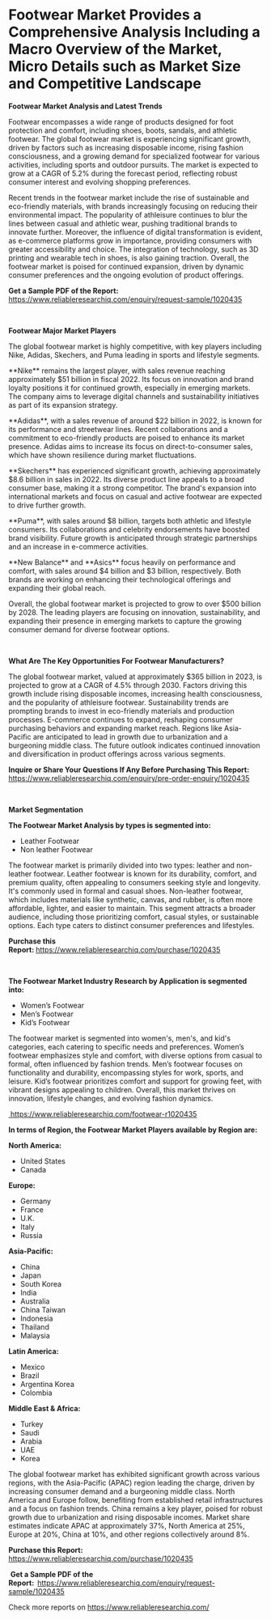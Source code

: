<p><h1>Footwear Market Provides a Comprehensive Analysis Including a Macro Overview of the Market, Micro Details such as Market Size and Competitive Landscape</h1></p><p><strong>Footwear Market Analysis and Latest Trends</strong></p>
<p><p>Footwear encompasses a wide range of products designed for foot protection and comfort, including shoes, boots, sandals, and athletic footwear. The global footwear market is experiencing significant growth, driven by factors such as increasing disposable income, rising fashion consciousness, and a growing demand for specialized footwear for various activities, including sports and outdoor pursuits. The market is expected to grow at a CAGR of 5.2% during the forecast period, reflecting robust consumer interest and evolving shopping preferences.</p><p>Recent trends in the footwear market include the rise of sustainable and eco-friendly materials, with brands increasingly focusing on reducing their environmental impact. The popularity of athleisure continues to blur the lines between casual and athletic wear, pushing traditional brands to innovate further. Moreover, the influence of digital transformation is evident, as e-commerce platforms grow in importance, providing consumers with greater accessibility and choice. The integration of technology, such as 3D printing and wearable tech in shoes, is also gaining traction. Overall, the footwear market is poised for continued expansion, driven by dynamic consumer preferences and the ongoing evolution of product offerings.</p></p>
<p><strong>Get a Sample PDF of the Report:&nbsp;</strong> <a href="https://www.reliableresearchiq.com/enquiry/request-sample/1020435?utm_campaign=1900&utm_medium=2&utm_source=Github&utm_content=ia&utm_term=06022025&utm_id=footwear">https://www.reliableresearchiq.com/enquiry/request-sample/1020435</a></p>
<p>&nbsp;</p>
<p><strong>Footwear Major Market Players</strong></p>
<p><p>The global footwear market is highly competitive, with key players including Nike, Adidas, Skechers, and Puma leading in sports and lifestyle segments. </p><p>**Nike** remains the largest player, with sales revenue reaching approximately $51 billion in fiscal 2022. Its focus on innovation and brand loyalty positions it for continued growth, especially in emerging markets. The company aims to leverage digital channels and sustainability initiatives as part of its expansion strategy.</p><p>**Adidas**, with a sales revenue of around $22 billion in 2022, is known for its performance and streetwear lines. Recent collaborations and a commitment to eco-friendly products are poised to enhance its market presence. Adidas aims to increase its focus on direct-to-consumer sales, which have shown resilience during market fluctuations.</p><p>**Skechers** has experienced significant growth, achieving approximately $8.6 billion in sales in 2022. Its diverse product line appeals to a broad consumer base, making it a strong competitor. The brand's expansion into international markets and focus on casual and active footwear are expected to drive further growth.</p><p>**Puma**, with sales around $8 billion, targets both athletic and lifestyle consumers. Its collaborations and celebrity endorsements have boosted brand visibility. Future growth is anticipated through strategic partnerships and an increase in e-commerce activities.</p><p>**New Balance** and **Asics** focus heavily on performance and comfort, with sales around $4 billion and $3 billion, respectively. Both brands are working on enhancing their technological offerings and expanding their global reach.</p><p>Overall, the global footwear market is projected to grow to over $500 billion by 2028. The leading players are focusing on innovation, sustainability, and expanding their presence in emerging markets to capture the growing consumer demand for diverse footwear options.</p></p>
<p>&nbsp;</p>
<p><strong>What Are The Key Opportunities For Footwear Manufacturers?</strong></p>
<p><p>The global footwear market, valued at approximately $365 billion in 2023, is projected to grow at a CAGR of 4.5% through 2030. Factors driving this growth include rising disposable incomes, increasing health consciousness, and the popularity of athleisure footwear. Sustainability trends are prompting brands to invest in eco-friendly materials and production processes. E-commerce continues to expand, reshaping consumer purchasing behaviors and expanding market reach. Regions like Asia-Pacific are anticipated to lead in growth due to urbanization and a burgeoning middle class. The future outlook indicates continued innovation and diversification in product offerings across various segments.</p></p>
<p><strong>Inquire or Share Your Questions If Any Before Purchasing This Report:</strong> <a href="https://www.reliableresearchiq.com/enquiry/pre-order-enquiry/1020435?utm_campaign=1900&utm_medium=2&utm_source=Github&utm_content=ia&utm_term=06022025&utm_id=footwear">https://www.reliableresearchiq.com/enquiry/pre-order-enquiry/1020435</a></p>
<p>&nbsp;</p>
<p><strong>Market Segmentation</strong></p>
<p><strong>The Footwear Market Analysis by types is segmented into:</strong></p>
<p><ul><li>Leather Footwear</li><li>Non leather Footwear</li></ul></p>
<p><p>The footwear market is primarily divided into two types: leather and non-leather footwear. Leather footwear is known for its durability, comfort, and premium quality, often appealing to consumers seeking style and longevity. It's commonly used in formal and casual shoes. Non-leather footwear, which includes materials like synthetic, canvas, and rubber, is often more affordable, lighter, and easier to maintain. This segment attracts a broader audience, including those prioritizing comfort, casual styles, or sustainable options. Each type caters to distinct consumer preferences and lifestyles.</p></p>
<p><strong>Purchase this Report:&nbsp;</strong><a href="https://www.reliableresearchiq.com/purchase/1020435?utm_campaign=1900&utm_medium=2&utm_source=Github&utm_content=ia&utm_term=06022025&utm_id=footwear">https://www.reliableresearchiq.com/purchase/1020435</a></p>
<p>&nbsp;</p>
<p><strong>The Footwear Market Industry Research by Application is segmented into:</strong></p>
<p><ul><li>Women’s Footwear</li><li>Men’s Footwear</li><li>Kid’s Footwear</li></ul></p>
<p><p>The footwear market is segmented into women's, men's, and kid's categories, each catering to specific needs and preferences. Women’s footwear emphasizes style and comfort, with diverse options from casual to formal, often influenced by fashion trends. Men’s footwear focuses on functionality and durability, encompassing styles for work, sports, and leisure. Kid’s footwear prioritizes comfort and support for growing feet, with vibrant designs appealing to children. Overall, this market thrives on innovation, lifestyle changes, and evolving fashion dynamics.</p></p>
<p><a href="https://www.reliableresearchiq.com/footwear-r1020435?utm_campaign=1900&utm_medium=2&utm_source=Github&utm_content=ia&utm_term=06022025&utm_id=footwear">&nbsp;https://www.reliableresearchiq.com/footwear-r1020435</a></p>
<p><strong>In terms of Region, the Footwear Market Players available by Region are:</strong></p>
<p>
    <p> <strong> North America: </strong>
        <ul>
            <li>United States</li>
            <li>Canada</li>
        </ul>
        </p> 
    <p> <strong> Europe: </strong>
        <ul>
            <li>Germany</li>
            <li>France</li>
            <li>U.K.</li>
            <li>Italy</li>
            <li>Russia</li>
        </ul>
        </p> 
    <p> <strong> Asia-Pacific: </strong>
        <ul>
            <li>China</li>
            <li>Japan</li>
            <li>South Korea</li>
            <li>India</li>
            <li>Australia</li>
            <li>China Taiwan</li>
            <li>Indonesia</li>
            <li>Thailand</li>
            <li>Malaysia</li>
        </ul>
        </p> 
    <p> <strong> Latin America: </strong>
        <ul>
            <li>Mexico</li>
            <li>Brazil</li>
            <li>Argentina Korea</li>
            <li>Colombia</li>
        </ul>
        </p> 
    <p> <strong> Middle East & Africa: </strong>
        <ul>
            <li>Turkey</li>
            <li>Saudi</li>
            <li>Arabia</li>
            <li>UAE</li>
            <li>Korea</li>
        </ul>
    </p>
    </p>
<p><p>The global footwear market has exhibited significant growth across various regions, with the Asia-Pacific (APAC) region leading the charge, driven by increasing consumer demand and a burgeoning middle class. North America and Europe follow, benefiting from established retail infrastructures and a focus on fashion trends. China remains a key player, poised for robust growth due to urbanization and rising disposable incomes. Market share estimates indicate APAC at approximately 37%, North America at 25%, Europe at 20%, China at 10%, and other regions collectively around 8%.</p></p>
<p><strong>Purchase this Report: </strong><a href="https://www.reliableresearchiq.com/purchase/1020435?utm_campaign=1900&utm_medium=2&utm_source=Github&utm_content=ia&utm_term=06022025&utm_id=footwear">https://www.reliableresearchiq.com/purchase/1020435</a></p>
<p>&nbsp;<strong>Get a Sample PDF of the Report:&nbsp;&nbsp;</strong><a href="https://www.reliableresearchiq.com/enquiry/request-sample/1020435?utm_campaign=1900&utm_medium=2&utm_source=Github&utm_content=ia&utm_term=06022025&utm_id=footwear">https://www.reliableresearchiq.com/enquiry/request-sample/1020435</a></p>
<p><strong></strong></p>
<p>Check more reports on <a href="https://www.reliableresearchiq.com/?utm_campaign=1900&utm_medium=2&utm_source=Github&utm_content=ia&utm_term=06022025&utm_id=footwear">https://www.reliableresearchiq.com/</a></p>